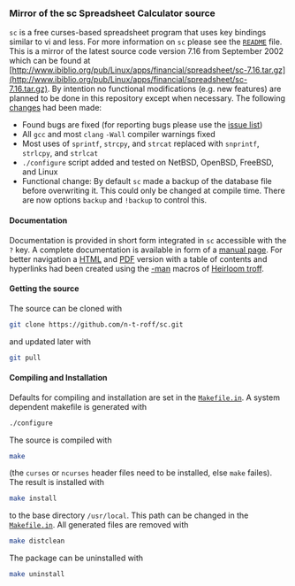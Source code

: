 ### Mirror of the sc Spreadsheet Calculator source
`sc` is a free curses-based spreadsheet program that uses key bindings similar to vi and less.
For more information on `sc` please see the
[`README`](https://github.com/n-t-roff/sc/blob/master/README)
file.
This is a mirror of the latest source code version 7.16 from September 2002
which can be found at
[http://www.ibiblio.org/pub/Linux/apps/financial/spreadsheet/sc-7.16.tar.gz](http://www.ibiblio.org/pub/Linux/apps/financial/spreadsheet/sc-7.16.tar.gz).
By intention no functional modifications (e.g. new features)
are planned to be done in this repository
except when necessary.
The following
[changes](https://github.com/n-t-roff/sc/blob/master/CHANGES-git)
had been made:

* Found bugs are fixed (for reporting bugs please use the
  [issue list](https://github.com/n-t-roff/sc/issues))
* All `gcc` and most `clang` `-Wall` compiler warnings fixed
* Most uses of `sprintf`, `strcpy`, and `strcat` replaced
  with `snprintf`, `strlcpy`, and `strlcat`
* `./configure` script added and tested on NetBSD, OpenBSD, FreeBSD, and Linux
* Functional change: By default `sc` made a backup of the database file
  before overwriting it.
  This could only be changed at compile time.
  There are now options `backup` and `!backup` to control this.

#### Documentation
Documentation is provided in short form integrated in `sc`
accessible with the `?` key.
A complete documentation is available in form of a
[manual page](https://github.com/n-t-roff/sc/blob/master/sc.doc).
For better navigation a
[HTML](http://n-t-roff.github.io/sc.1.html)
and
[PDF](http://n-t-roff.github.io/sc.1.pdf)
version with a table of contents and hyperlinks had been
created using the
[-man](http://n-t-roff.github.io/heirloom/doctools/man.7.html)
macros of
[Heirloom troff](http://n-t-roff.github.io/heirloom/doctools.html).
#### Getting the source
The source can be cloned with
```sh
git clone https://github.com/n-t-roff/sc.git
```
and updated later with
```sh
git pull
```
#### Compiling and Installation
Defaults for compiling and installation are set in the
[`Makefile.in`](https://github.com/n-t-roff/sc/blob/master/Makefile.in).
A system dependent makefile is generated with
```sh
./configure
```
The source is compiled with
```sh
make
```
(the `curses` or `ncurses` header files need to be installed,
else `make` failes).
The result is installed with
```sh
make install
```
to the base directory `/usr/local`.
This path can be changed in the
[`Makefile.in`](https://github.com/n-t-roff/sc/blob/master/Makefile.in).
All generated files are removed with
```sh
make distclean
```
The package can be uninstalled with
```sh
make uninstall
```

